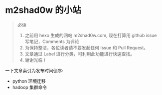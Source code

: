 
# m2shad0w 的小站

> 必读
> 1. 之前用 hexo 生成的网站 m2shad0w.com, 现在打算用 github issue 写笔记，Comments 为评论
> 2. 为保持整洁，各位读者请不要发起任何 Issue 和 Pull Request。
> 3. 文章通过 Label 进行分类，可利用此功能进行快速查找。
> 4. 谢谢光临！

一下文章索引为发布时间倒序:

* python 环境迁移
* hadoop 集群命令


